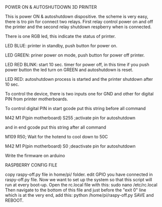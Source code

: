 POWER ON & AUTOSHUTDOWN 3D PRINTER

This is power ON & autoshutdown dispositive.
the scheme is very easy, there is tro pin for connect two relays. First relay control power on and off the printer and the second relay shutdown respberry when is connected.

There is one RGB led, this indicate the status of printer.

LED BLUE: printer in standby, push button for power on.

LED GREEN: priner power on mode, push button for power off printer.

LED RED BLINK: start 10 sec. timer for power off, in this time if you push power button the 
                             led turn on GREEN and autoshutdown is reset.
                             
LED RED: autoshutdown process is started and the printer shutdown after 10 sec.

To control the device, there is two inputs one for GND and other for digital PIN from printer motherboards.

To control digital PIN in start gcode put this string before all command 

M42 M1 P(pin motherboard) S255 ;activate pin for autoshutdown

and in end gcode put this string after all command

M109 R50; Wait for the hotend to cool down to 50C

M42 M1 P(pin motherboard) S0 ;deactivate pin for autoshutdown

Write the firmware on arduino

RASPBERRY CONFIG FILE

copy raspy-off.py file in home/pi/ folder.
edit GPIO you have connected in raspy-off.py file.
Now we want to set up the system so that this script will run at every boot-up. Open the rc.local file with this:
sudo nano /etc/rc.local
Then navigate to the bottom of this file and just before the "exit 0" line which is at the very end, add this:
python /home/pi/raspy-off.py SAVE and REBOOT.
